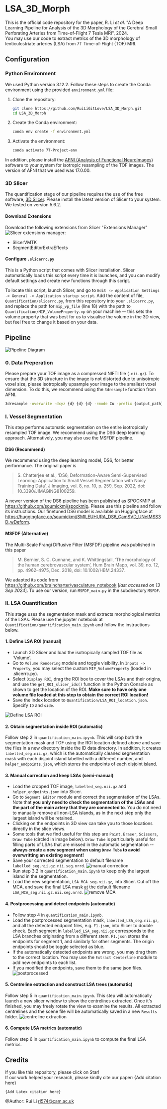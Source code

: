 # LSA_3D_Morph
This is the official code repository for the paper, R. Li *et al*. "A Deep Learning Pipeline for Analysis of the 3D Morphology of the Cerebral Small Perforating Arteries from Time-of-Flight 7 Tesla MRI", 2024.  
You may use our code to extract metrics of the 3D morphology of lenticulostriate arteries (LSA) from 7T Time-of-Flight (TOF) MRI.  

## Configuration
### Python Environment
We used Python version 3.12.2. Follow these steps to create the Conda environment using the provided `environment.yml` file:

1. Clone the repository:
    ```sh
    git clone https://github.com/RuiLiGitLove/LSA_3D_Morph.git
    cd LSA_3D_Morph
    ```

2. Create the Conda environment:
    ```sh
    conda env create -f environment.yml
    ```

3. Activate the environment:
    ```sh
    conda activate 7T-Project-env
    ```
In addition, please install the [AFNI (Analysis of Functional NeuroImages)](https://afni.nimh.nih.gov/) software to your system for isotropic resampling of the TOF images. The version of AFNI that we used was 17.0.00.

### 3D Slicer
The quantification stage of our pipeline requires the use of the free software, [3D Slicer](https://www.slicer.org/). Please install the latest version of Slicer to your system. We tested on version 5.6.2.  
#### Download Extensions
Download the following extensions from Slicer "Extensions Manager"  ![Slicer extensions manager](Images/slicer_extensions_manager.png):
- SlicerVMTK
- SegmentEditorExtraEffects  

#### Configure `.slicerrc.py`
This is a Python script that comes with Slicer installation. Slicer automatically loads this script every time it is launches, and you can modify default settings and create new functions through this script.  

To locate this script, launch Slicer, and go to `Edit -> Application Settings -> General -> Application startup script`. Add the content of file, `Quantification/slicerrc.py`, from this repository into your `.slicerrc.py`, and replace the path for `mip_vp_file` (line 18) with the path to `Quantification/MIP_VolumeProperty.vp` on your machine -- this sets the volume property that was best for us to visualise the volume in the 3D view, but feel free to change it based on your data.

## Pipeline
![Pipeline Diagram](Images/pipeline_diagram.png)

### 0. Data Preperation
Please prepare your TOF image as a compressed NIFTI file (`.nii.gz`). To ensure that the 3D structure in the image is not distorted due to unisotropic voxel size, please isotropically upsample your image to the smallest voxel dimension. To do this, we recommend using the `3dresample` function from AFNI.
```sh
3dresample -overwrite -dxyz {d} {d} {d} -rmode Cu -prefix {output_path} -inset {input_path} # replace {d} with the minimum voxel dimension; replace with your own input and output paths
``` 
### I. Vessel Segmentation  
This step performs automatic segmentation on the entire isotropically resampled TOF image. We recommend using the DS6 deep learning approach. Alternatively, you may also use the MSFDF pipeline. 

#### DS6 (Recommend)
We recommend using the deep learning model, DS6, for better performance. The original paper  is  

> S. Chatterjee et al., ‘DS6, Deformation-Aware Semi-Supervised Learning: Application to Small Vessel Segmentation with Noisy Training Data’, J Imaging, vol. 8, no. 10, p. 259, Sep. 2022, doi: 10.3390/JIMAGING8100259.

A newer version of the DS6 pipeline has been published as SPOCKMIP at https://github.com/soumickmj/spockmip. Please use this pipeline and follow its instructions. Our finetuned DS6 model is available on Huggingface at https://huggingface.co/soumickmj/SMILEUHURA_DS6_CamSVD_UNetMSS3D_wDeform.

#### MSFDF (Alternative)
The Multi-Scale Frangi Diffusive Filter (MSFDF) pipeline was published in this paper 

>M. Bernier, S. C. Cunnane, and K. Whittingstall, ‘The morphology of the human cerebrovascular system’, Hum Brain Mapp, vol. 39, no. 12, pp. 4962–4975, Dec. 2018, doi: 10.1002/HBM.24337.  

We adapted its code from https://github.com/braincharter/vasculature_notebook [*last accessed on 13 Sep 2024*]. To use our version, run `MSFDF_main.py` in the subdirectory `MSFDF`.

### II. LSA Quantification
This stage uses the segmentation mask and extracts morphological metrics of the LSAs. Please use the jupyter notebook at `Quantification/quantification_main.ipynb` and follow the instructions below.  

#### 1. Define LSA ROI (manual)
- Launch 3D Slicer and load the isotropically sampled TOF file as 'Volume'.  
- Go to `Volume Rendering` module and toggle visibility. In `Inputs -> Property`, you may select the custom `MIP_VolumeProperty` (loaded in .slicerrc.py).  
- Select `Display ROI`, drag the ROI box to cover the LSAs and their origins, and use the `get_ROI_slicer_idx()` function in the Python Console as shown to get the location of the ROI. **Make sure to have only one volume file loaded at this step to obtain the correct ROI location!**
- Save the index location to `Quantification/LSA_ROI_location.json`. Specify `ID` and `side`.  

![Define LSA ROI](Images/step_1.png)

#### 2. Obtain segmentation inside ROI (automatic)
Follow step 2 in `quantification_main.ipynb`. This will crop both the segmentation mask and TOF using the ROI location defined above and save the files in a new directory inside the ID data directory. In addition, it creates `labelled_seg.nii.gz`, which is the automatically cleaned segmentation mask with each disjoint island labelled with a different number, and `helper_endpoints.json`, which stores the endpoints of each disjoint island. 
 
#### 3. Manual correction and keep LSAs (semi-manual)
- Load the cropped TOF image, `labelled_seg.nii.gz` and `helper_endpoints.json` into Slicer. 
- Go to `Segment Editor` module and correct the segmentation of the LSAs. Note that **you only need to check the segmentation of the LSAs and the part of the main artery that they are connected to**. You do not need to manually remove all non-LSA islands, as in the next step only the largest island will be retained.
- Clicking on the endpoints in 3D view can take you to those locations directly in the slice views.
- Some tools that we find useful for this step are `Paint`, `Eraser`, `Scissors`, `Draw Tube` (circled in image below). `Draw Tube` is particularly useful for filling parts of LSAs that are missed in the automatic segmentation -- **always create a new segment when using `Draw Tube` to avoid overwritting an existing segment!**
- Save your corrected segmentation to default filename `labelled_seg.nii.gz.nii.seg.nrrd`.
![manual correction](Images/step_3.png)
- Run step 3.2 in `quantification_main.ipynb` to keep only the largest island in the segmentation.
- Load the new segmentation, `LSA_MCA_seg.nii.gz`, into Slicer. Cut off the MCA, and save the final LSA mask at the default filename `LSA_MCA_seg.nii.gz.nii.seg.nrrd`.
![remove MCA](Images/step_3_2.png)

#### 4. Postprocessing and detect endpoints (automatic)
- Follow step 4 in `quantification_main.ipynb`. 
- Load the postprocessed segmentation mask, `labelled_LSA_seg.nii.gz`, and all the detected endpoint files, e.g. `F1.json`, into Slicer to double check. Each segment in `labelled_LSA_seg.nii.gz` corresponds to the LSA branches originating from a different stem. `F1.json` stores the endpoints for segment 1, and similarly for other segments. The origin endpoints should be toggle selected as blue.
- If the automatically detected endpoints are wrong, you may drag them to the correct location. You may use the `Extract Centerline` module to add new endpoints to each list.
- If you modified the endpoints, save them to the same json files.
![postprocessed](Images/step_4.png)
#### 5. Centreline extraction and construct LSA trees (automatic)
Follow step 5 in `quantification_main.ipynb`. This step will automatically launch a new slicer window to show the centrelines extracted. Once it's finished, you may freely rotate the view to examine the results. All extracted centrelines and the scene file will be automatically saved in a new `Results` folder.
![centreline extraction](Images/step_5.png)

#### 6. Compute LSA metrics (automatic)
Follow step 6 in `quantification_main.ipynb` to compute the final LSA metrics.

## Credits
If you like this repository, please click on Star!  
If our work helped your research, please kindly cite our paper:
{Add citation here}

```
{Add Latex citation here}
```
@Author: Rui Li <rl574@cam.ac.uk>  